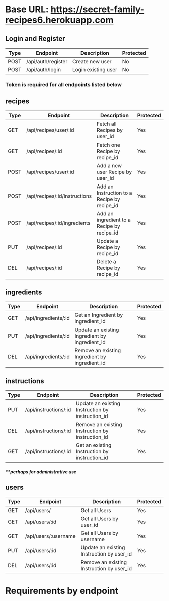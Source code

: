 # Base URL: https://secret-family-recipes6.herokuapp.com

## Login and Register 
| Type      | Endpoint           | Description          | Protected |
| ------    | ----------------   | ------------------   | ----------|
| POST      | /api/auth/register | Create new user      | No              
| POST      | /api/auth/login    | Login existing user  | No           

### Token is required for all endpoints listed below

## recipes
| Type      | Endpoint                      | Description                     | Protected|
| ------    | ----------------              | ------------------------        | ---------|
|GET	    |/api/recipes/user/:id	        | Fetch all Recipes by user_id	                |Yes
|GET	    |/api/recipes/:id	            | Fetch one Recipe by recipe_id	                |Yes
|POST   	|/api/recipes/user/:id	        | Add a new user Recipe by user_id	            |Yes
|POST	    |/api/recipes/:id/instructions	|Add an Instruction to a Recipe by recipe_id	|Yes
|POST	    |/api/recipes/:id/ingredients	|Add an ingredient to a Recipe by recipe_id	    |Yes
|PUT	    |/api/recipes/:id	            |Update a Recipe by recipe_id	                |Yes
|DEL	    |/api/recipes/:id	            |Delete a Recipe by recipe_id	                |Yes

## ingredients
| Type   | Endpoint         | Description                     | Protected                       |
| ------ | ---------------- | ------------------------        | ----------------------------- |
|GET	|/api/ingredients/:id	|Get an Ingredient by ingredient_id	                |Yes
|PUT	|/api/ingredients/:id	|Update an existing Ingredient by ingredient_id	    |Yes
|DEL	|/api/ingredients/:id	|Remove an existing Ingredient by ingredient_id	    |Yes

## instructions
| Type   | Endpoint         | Description                     | Protected                       |
| ------ | ---------------- | ------------------------        | ----------------------------- |
|PUT	|/api/instructions/:id	|Update an existing Instruction by instruction_id	|Yes
|DEL	|/api/instructions/:id	|Remove an existing Instruction by instruction_id	|Yes
|GET	|/api/instructions/:id	|Get an existing Instruction by instruction_id	    |Yes

##### **perhaps for administrative use
## users 

| Type   | Endpoint         | Description                     | Protected                       |
| ------ | ---------------- | ------------------------        | ----------------------------- |
|GET	|/api/users/	        |Get all Users	                            |Yes
|GET	|/api/users/:id	|       Get all Users by user_id	                |Yes
|GET	|/api/users/:username	|Get all Users by username	                |Yes
|PUT	|/api/users/:id	        |Update an existing Instruction by user_id	|Yes
|DEL	|/api/users/:id	        |Remove an existing Instruction by user_id	|Yes

# Requirements by endpoint

